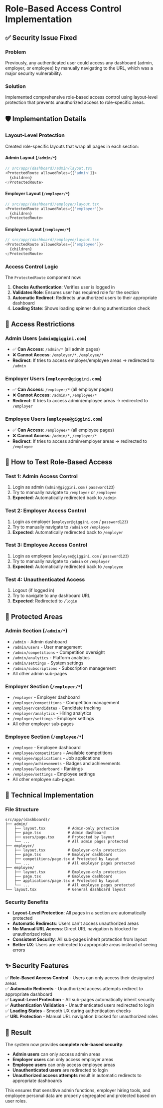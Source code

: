 # Role-Based Access Control Implementation

## ✅ **Security Issue Fixed**

### **Problem**
Previously, any authenticated user could access any dashboard (admin, employer, or employee) by manually navigating to the URL, which was a major security vulnerability.

### **Solution**
Implemented comprehensive role-based access control using layout-level protection that prevents unauthorized access to role-specific areas.

## 🛡️ **Implementation Details**

### **Layout-Level Protection**
Created role-specific layouts that wrap all pages in each section:

#### **Admin Layout** (`/admin/*`)
```typescript
// src/app/(dashboard)/admin/layout.tsx
<ProtectedRoute allowedRoles={['admin']}>
  {children}
</ProtectedRoute>
```

#### **Employer Layout** (`/employer/*`)
```typescript
// src/app/(dashboard)/employer/layout.tsx
<ProtectedRoute allowedRoles={['employer']}>
  {children}
</ProtectedRoute>
```

#### **Employee Layout** (`/employee/*`)
```typescript
// src/app/(dashboard)/employee/layout.tsx
<ProtectedRoute allowedRoles={['employee']}>
  {children}
</ProtectedRoute>
```

### **Access Control Logic**
The `ProtectedRoute` component now:

1. **Checks Authentication**: Verifies user is logged in
2. **Validates Role**: Ensures user has required role for the section
3. **Automatic Redirect**: Redirects unauthorized users to their appropriate dashboard
4. **Loading State**: Shows loading spinner during authentication check

## 🔐 **Access Restrictions**

### **Admin Users** (`admin@giggini.com`)
- ✅ **Can Access**: `/admin/*` (all admin pages)
- ❌ **Cannot Access**: `/employer/*`, `/employee/*`
- **Redirect**: If tries to access employer/employee areas → redirected to `/admin`

### **Employer Users** (`employer@giggini.com`)
- ✅ **Can Access**: `/employer/*` (all employer pages)
- ❌ **Cannot Access**: `/admin/*`, `/employee/*`
- **Redirect**: If tries to access admin/employee areas → redirected to `/employer`

### **Employee Users** (`employee@giggini.com`)
- ✅ **Can Access**: `/employee/*` (all employee pages)
- ❌ **Cannot Access**: `/admin/*`, `/employer/*`
- **Redirect**: If tries to access admin/employer areas → redirected to `/employee`

## 🚀 **How to Test Role-Based Access**

### **Test 1: Admin Access Control**
1. Login as admin (`admin@giggini.com` / `password123`)
2. Try to manually navigate to `/employer` or `/employee`
3. **Expected**: Automatically redirected back to `/admin`

### **Test 2: Employer Access Control**
1. Login as employer (`employer@giggini.com` / `password123`)
2. Try to manually navigate to `/admin` or `/employee`
3. **Expected**: Automatically redirected back to `/employer`

### **Test 3: Employee Access Control**
1. Login as employee (`employee@giggini.com` / `password123`)
2. Try to manually navigate to `/admin` or `/employer`
3. **Expected**: Automatically redirected back to `/employee`

### **Test 4: Unauthenticated Access**
1. Logout (if logged in)
2. Try to navigate to any dashboard URL
3. **Expected**: Redirected to `/login`

## 🎯 **Protected Areas**

### **Admin Section** (`/admin/*`)
- `/admin` - Admin dashboard
- `/admin/users` - User management
- `/admin/competitions` - Competition oversight
- `/admin/analytics` - Platform analytics
- `/admin/settings` - System settings
- `/admin/subscriptions` - Subscription management
- All other admin sub-pages

### **Employer Section** (`/employer/*`)
- `/employer` - Employer dashboard
- `/employer/competitions` - Competition management
- `/employer/candidates` - Candidate tracking
- `/employer/analytics` - Hiring analytics
- `/employer/settings` - Employer settings
- All other employer sub-pages

### **Employee Section** (`/employee/*`)
- `/employee` - Employee dashboard
- `/employee/competitions` - Available competitions
- `/employee/applications` - Job applications
- `/employee/achievements` - Badges and achievements
- `/employee/leaderboard` - Rankings
- `/employee/settings` - Employee settings
- All other employee sub-pages

## 🔧 **Technical Implementation**

### **File Structure**
```
src/app/(dashboard)/
├── admin/
│   ├── layout.tsx          # Admin-only protection
│   ├── page.tsx            # Admin dashboard
│   ├── users/page.tsx      # Protected by layout
│   └── ...                 # All admin pages protected
├── employer/
│   ├── layout.tsx          # Employer-only protection
│   ├── page.tsx            # Employer dashboard
│   ├── competitions/page.tsx # Protected by layout
│   └── ...                 # All employer pages protected
├── employee/
│   ├── layout.tsx          # Employee-only protection
│   ├── page.tsx            # Employee dashboard
│   ├── applications/page.tsx # Protected by layout
│   └── ...                 # All employee pages protected
└── layout.tsx              # General dashboard layout
```

### **Security Benefits**
- **Layout-Level Protection**: All pages in a section are automatically protected
- **Automatic Redirects**: Users can't access unauthorized areas
- **No Manual URL Access**: Direct URL navigation is blocked for unauthorized roles
- **Consistent Security**: All sub-pages inherit protection from layout
- **Better UX**: Users are redirected to appropriate areas instead of seeing errors

## ✨ **Security Features**

✅ **Role-Based Access Control** - Users can only access their designated areas  
✅ **Automatic Redirects** - Unauthorized access attempts redirect to appropriate dashboard  
✅ **Layout-Level Protection** - All sub-pages automatically inherit security  
✅ **Authentication Validation** - Unauthenticated users redirected to login  
✅ **Loading States** - Smooth UX during authentication checks  
✅ **URL Protection** - Manual URL navigation blocked for unauthorized roles  

## 🎉 **Result**

The system now provides **complete role-based security**:

- **Admin users** can only access admin areas
- **Employer users** can only access employer areas  
- **Employee users** can only access employee areas
- **Unauthenticated users** are redirected to login
- **Unauthorized access attempts** result in automatic redirects to appropriate dashboards

This ensures that sensitive admin functions, employer hiring tools, and employee personal data are properly segregated and protected based on user roles.